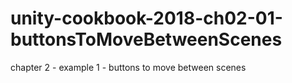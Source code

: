 # unity-cookbook-2018-ch02-01-buttonsToMoveBetweenScenes
chapter 2 - example 1 - buttons to move between scenes
